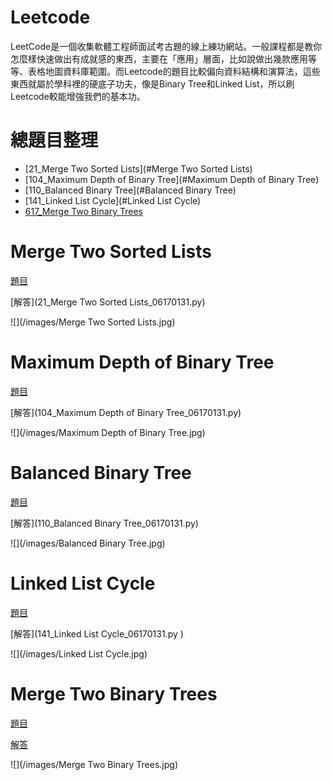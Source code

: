 # Leetcode

LeetCode是一個收集軟體工程師面試考古題的線上練功網站。一般課程都是教你怎麼樣快速做出有成就感的東西，主要在「應用」層面，比如說做出幾款應用等等、表格地圖資料庫範圍。而Leetcode的題目比較偏向資料結構和演算法，這些東西就屬於學科裡的硬底子功夫，像是Binary Tree和Linked List，所以刷Leetcode較能增強我們的基本功。

# 總題目整理
- [21_Merge Two Sorted Lists](#Merge Two Sorted Lists)
- [104_Maximum Depth of Binary Tree](#Maximum Depth of Binary Tree)
- [110_Balanced Binary Tree](#Balanced Binary Tree)
- [141_Linked List Cycle](#Linked List Cycle)
- [617_Merge Two Binary Trees](#Implement-Stack-using-Queues )

# Merge Two Sorted Lists

[題目](https://leetcode.com/problems/merge-two-sorted-lists/)

[解答](21_Merge Two Sorted Lists_06170131.py)

![](/images/Merge Two Sorted Lists.jpg)

# Maximum Depth of Binary Tree 

[題目](https://leetcode.com/problems/maximum-depth-of-binary-tree/)

[解答](104_Maximum Depth of Binary Tree_06170131.py)

![](/images/Maximum Depth of Binary Tree.jpg)

# Balanced Binary Tree

[題目](https://leetcode.com/problems/balanced-binary-tree/)

[解答](110_Balanced Binary Tree_06170131.py)

![](/images/Balanced Binary Tree.jpg)

# Linked List Cycle

[題目](https://leetcode.com/problems/linked-list-cycle/)

[解答](141_Linked List Cycle_06170131.py )

![](/images/Linked List Cycle.jpg)

# Merge Two Binary Trees

[題目](https://leetcode.com/problems/merge-two-binary-trees/)

[解答](https://github.com/pignini/as/blob/master/Leetcode/225%23_Implement%20Stack%20using%20Queues_06170129.py)

![](/images/Merge Two Binary Trees.jpg)
